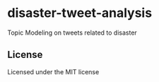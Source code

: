 # disaster-tweet-analysis
Topic Modeling on tweets related to disaster


## License
Licensed under the MIT license
